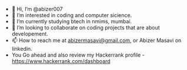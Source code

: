 - 👋 Hi, I’m @abizer007
- 👀 I’m interested in coding and computer sicience.
- 🌱 I’m currently studying btech in nmims, mumbai.
- 💞️ I’m looking to collaborate on coding projects that are about developement.
- 📫 How to reach me at abizermasavi@gmail.com, or Abizer Masavi on linkedin.
- You Go ahead and also review my Hackerrank profile - https://www.hackerrank.com/dashboard
<!---
abizer007/abizer007 is a ✨ special ✨ repository because its `README.md` (this file) appears on your GitHub profile.
You can click the Preview link to take a look at your changes.
--->
